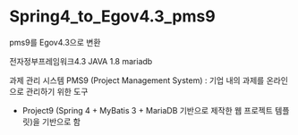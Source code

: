 # Spring4_to_Egov4.3_pms9
pms9를 Egov4.3으로 변환

전자정부프레임워크4.3
JAVA 1.8
mariadb

과제 관리 시스템 PMS9 (Project Management System)
: 기업 내의 과제를 온라인으로 관리하기 위한 도구
- Project9 (Spring 4 + MyBatis 3 + MariaDB 기반으로 제작한 웹 프로젝트 템플릿)을 기반으로 함
